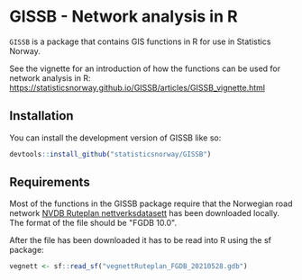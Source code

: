 
<!-- README.md is generated from README.Rmd. Please edit that file -->

# GISSB - Network analysis in R

<!-- badges: start -->
<!-- badges: end -->

`GISSB` is a package that contains GIS functions in R for use in
Statistics Norway.

See the vignette for an introduction of how the functions can be used
for network analysis in R:
<https://statisticsnorway.github.io/GISSB/articles/GISSB_vignette.html>

## Installation

You can install the development version of GISSB like so:

``` r
devtools::install_github("statisticsnorway/GISSB")
```

## Requirements

Most of the functions in the GISSB package require that the Norwegian road network [NVDB Ruteplan nettverksdatasett](https://kartkatalog.geonorge.no/metadata/nvdb-ruteplan-nettverksdatasett/8d0f9066-34f9-4423-be12-8e8523089313) has been downloaded locally. The format of the file should be "FGDB 10.0". 

After the file has been downloaded it has to be read into R using the sf package:

``` r
vegnett <- sf::read_sf("vegnettRuteplan_FGDB_20210528.gdb")
```


